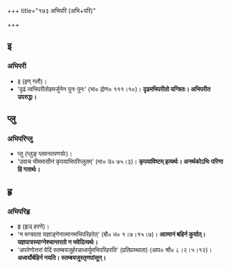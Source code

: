 +++
title="१७३ अभिपरि (अभि+परि)"

+++

## इ
### अभिपरी
- इ (इण् गतौ)।
- 'दृढं त्वभिपरीतोहमर्जुनेन पुनः पुनः' (भा० द्रोण० १११।१०)। **दृढमभिपरीतो यन्त्रितः। अभिपरीत उपरुद्धः।**

## प्लु
### अभिपरिप्लु
- प्लु (प्लुङ् प्लवनतरणयोः)।
- 'उवाच भीममासीनं कृपयाभिपरिप्लुतम्' (भा० उ० ७५।३)। **कृपयाविष्टम् इत्यर्थः। अनर्थकोऽभिः परिणा हि गतार्थः।**

## हृ
### अभिपरिहृ
- हृ (हृञ् हरणे)।
- 'न मन्त्रवता यज्ञाङ्गेनात्मानमभिपरिहरेत्' (बौ० ध० १।७।१५।७)। **आत्मानं बहिर्न कुर्यात्। यज्ञपात्रस्याग्नेश्चान्तरतो न भवेदित्यर्थः।**
- 'अपरेणोत्तरां वेदिं स्तम्बयजुर्हरन्नाध्वर्युमभिपरिहरति' (प्रतिप्रस्थाता) (आप० श्रौ० ८।२।५।१२)। **अध्वर्योर्बहिर्न नयति। स्तम्बयजुस्तृणपांसून्।**
